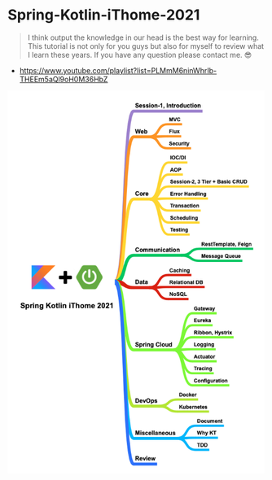 # Spring-Kotlin-iThome-2021
> I think output the knowledge in our head is the best way for learning. This tutorial is not only for you guys but also for myself to review what I learn these years. If you have any question please contact me. 😎

* https://www.youtube.com/playlist?list=PLMmM6ninWhrIb-THEEm5aQl9oH0M36HbZ

![](https://raw.githubusercontent.com/b2etw/Spring-Kotlin-iThome-2021/main/images/Spring%20Kotlin%20iThome%202021.png)
